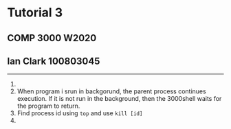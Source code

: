 # Tutorial 3 
## COMP 3000 W2020
## Ian Clark 100803045

---


1. 
2. When program i srun in backgorund, the parent process continues execution. If it is not run in the background, then the 3000shell waits for the program to return.
3. Find process id using `top` and use `kill [id]`
4. 